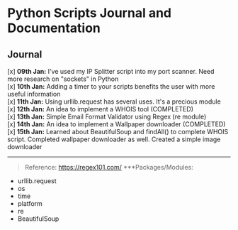 # Python Scripts Journal and Documentation <br>

## Journal
[x] **09th Jan:** I've used my IP Splitter script into my port scanner. Need more research on "sockets" in Python <br>
[x] **10th Jan:** Adding a timer to your scripts benefits the user with more useful information <br>
[x] **11th Jan:** Using urllib.request has several uses. It's a precious module <br>
[x] **12th Jan:** An idea to implement a WHOIS tool (COMPLETED) <br>
[x] **13th Jan:** Simple Email Format Validator using Regex (re module) <br>
[x] **14th Jan:** An idea to implement a Wallpaper downloader (COMPLETED) <br>
[x] **15th Jan:** Learned about BeautifulSoup and findAll() to complete WHOIS script. Completed wallpaper downloader as well. Created a simple image downloader<br>
___
> Reference: https://regex101.com/ 
***Packages/Modules: 
- urllib.request
- os
- time
- platform
- re
- BeautifulSoup
